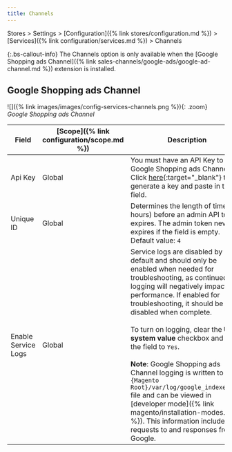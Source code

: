 ```yaml
---
title: Channels
---
```


Stores > Settings > [Configuration]({% link stores/configuration.md %}) > [Services]({% link configuration/services.md %}) > Channels

{:.bs-callout-info}
The Channels option is only available when the [Google Shopping ads Channel]({% link sales-channels/google-ads/google-ad-channel.md %}) extension is installed.

## Google Shopping ads Channel

![]({% link images/images/config-services-channels.png %}){: .zoom}
_Google Shopping ads Channel_

|Field|[Scope]({% link configuration/scope.md %})|Description|
|--- |--- |--- |
|Api Key|Global|You must have an API Key to use Google Shopping ads Channel. Click [here][1]{:target="_blank"} to generate a key and paste in this field.|
|Unique ID|Global|Determines the length of time (in hours) before an admin API token expires. The admin token never expires if the field is empty. Default value: `4`|
|Enable Service Logs|Global|Service logs are disabled by default and should only be enabled when needed for troubleshooting, as continued logging will negatively impact performance. If enabled for troubleshooting, it should be disabled when complete.<br/><br/>To turn on logging, clear the **Use system value** checkbox and set the field to `Yes`.<br/><br/>**Note**: Google Shopping ads Channel logging is written to the `{Magento Root}/var/log/google_indexer.log` file and can be viewed in [developer mode]({% link magento/installation-modes.md %}). This information includes requests to and responses from Google.|

[1]: https://account.magento.com/apiportal/index/index/
